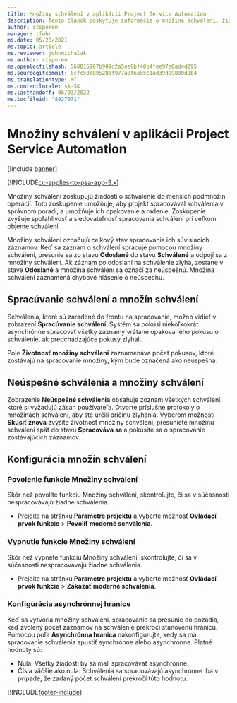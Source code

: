 ```yaml
---
title: Množiny schválení v aplikácii Project Service Automation
description: Tento článok poskytuje informácie o množine schválení, žiadostiach a podmnožinách týchto operácií.
author: stsporen
manager: tfehr
ms.date: 05/28/2021
ms.topic: article
ms.reviewer: johnmichalak
ms.author: stsporen
ms.openlocfilehash: 568815967b909d2a5ee9bf40b4fee97e0ad4d295
ms.sourcegitcommit: 6cfc50d89528df977a8f6a55c1ad39d99800d9b4
ms.translationtype: MT
ms.contentlocale: sk-SK
ms.lasthandoff: 06/03/2022
ms.locfileid: "8927071"
---
```

# <a name="approval-sets-in-project-service-automation"></a>Množiny schválení v aplikácii Project Service Automation

[!include [banner](../includes/psa-now-project-operations.md)]

[!INCLUDE[cc-applies-to-psa-app-3.x](../includes/cc-applies-to-psa-app-3x.md)]

Množiny schválení zoskupujú žiadosti o schválenie do menších podmnožín operácií. Toto zoskupenie umožňuje, aby projekt spracovával schválenia v správnom poradí, a umožňuje ich opakovanie a radenie. Zoskupenie zvyšuje spoľahlivosť a sledovateľnosť spracovania schválení pri veľkom objeme schválení.

Množiny schválení označujú celkový stav spracovania ich súvisiacich záznamov. Keď sa záznam o schválení spracuje pomocou množiny schválení, presunie sa zo stavu **Odoslané** do stavu **Schválené** a odpojí sa z množiny schválení. Ak záznam po odoslaní na schválenie zlyhá, zostane v stave **Odoslané** a množina schválení sa označí za neúspešnú. Množina schválení zaznamená chybové hlásenie o neúspechu.

## <a name="processing-approvals-and-approval-sets"></a>Spracúvanie schválení a množín schválení
Schválenia, ktoré sú zaradené do frontu na spracovanie, možno vidieť v zobrazení **Spracúvanie schválení**. Systém sa pokúsi niekoľkokrát asynchrónne spracovať všetky záznamy vrátane opakovaného pokusu o schválenie, ak predchádzajúce pokusy zlyhali.

Pole **Životnosť množiny schválení** zaznamenáva počet pokusov, ktoré zostávajú na spracovanie množiny, kým bude označená ako neúspešná.

## <a name="failed-approvals-and-approval-sets"></a>Neúspešné schválenia a množiny schválení
Zobrazenie **Neúspešné schválenia** obsahuje zoznam všetkých schválení, ktoré si vyžadujú zásah používateľa. Otvorte príslušné protokoly o množinách schválení, aby ste určili príčinu zlyhania.
Výberom možnosti **Skúsiť znova** zvýšite životnosť množiny schválení, presuniete množinu schválení späť do stavu **Spracováva sa** a pokúsite sa o spracovanie zostávajúcich záznamov.

## <a name="configure-approval-sets"></a>Konfigurácia množín schválení

###  <a name="enable-the-approval-sets-feature"></a>Povolenie funkcie Množiny schválení
Skôr než povolíte funkciu Množiny schválení, skontrolujte, či sa v súčasnosti nespracovávajú žiadne schválenia.

- Prejdite na stránku **Parametre projektu** a vyberte možnosť **Ovládací prvok funkcie** > **Povoliť moderné schválenia**.

### <a name="turn-off-the-approval-sets-feature"></a>Vypnutie funkcie Množiny schválení
Skôr než vypnete funkciu Množiny schválení, skontrolujte, či sa v súčasnosti nespracovávajú žiadne schválenia.

- Prejdite na stránku **Parametre projektu** a vyberte možnosť **Ovládací prvok funkcie** > **Zakázať moderné schválenia**.

### <a name="configuring-the-asynchronous-threshold"></a>Konfigurácia asynchrónnej hranice 
Keď sa vytvoria množiny schválení, spracovanie sa presunie do pozadia, keď zvolený počet záznamov na schválenie prekročí stanovenú hranicu. Pomocou poľa **Asynchrónna hranica** nakonfigurujte, kedy sa má spracovanie schválenia spustiť synchrónne alebo asynchrónne.
Platné hodnoty sú:

  - Nula: Všetky žiadosti by sa mali spracovávať asynchrónne. 
  - Čísla väčšie ako nula: Schválenia sa spracovávajú asynchrónne iba v prípade, že zadaný počet schválení prekročí túto hodnotu.

[!INCLUDE[footer-include](../includes/footer-banner.md)]
